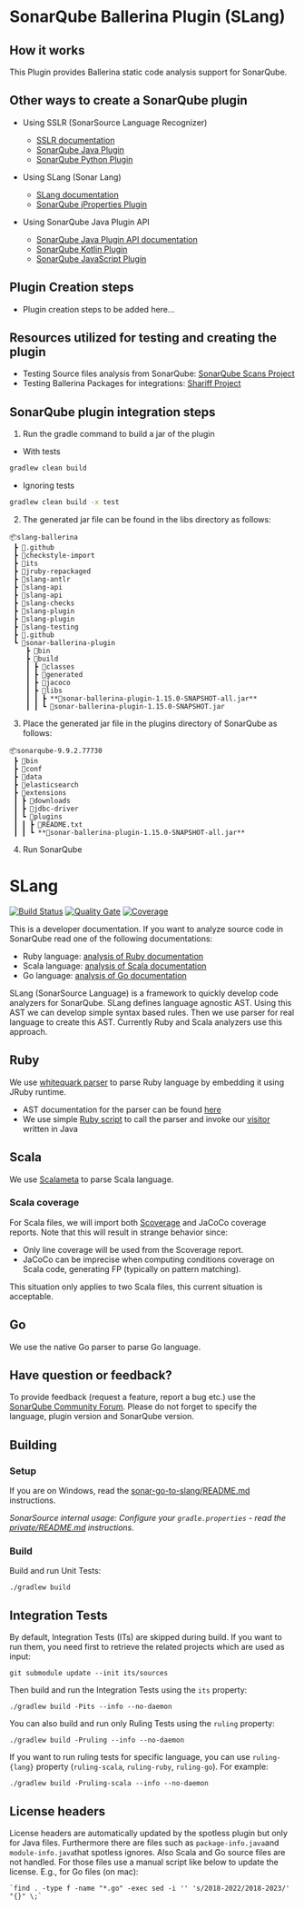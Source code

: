 # SonarQube Ballerina Plugin (SLang)

## How it works

This Plugin provides Ballerina static code analysis support for SonarQube.

## Other ways to create a SonarQube plugin

- Using SSLR (SonarSource Language Recognizer)

  - [SSLR documentation](https://github.com/SonarSource/sslr)
  - [SonarQube Java Plugin](https://github.com/SonarSource/sonar-java)
  - [SonarQube Python Plugin](https://github.com/SonarSource/sonar-python)

- Using SLang (Sonar Lang)

  - [SLang documentation](https://github.com/SonarSource/slang)
  - [SonarQube jProperties Plugin](https://github.com/pepaproch/slang-jproperties)

- Using SonarQube Java Plugin API

  - [SonarQube Java Plugin API documentation](https://docs.sonarsource.com/sonarqube/9.9/extension-guide/developing-a-plugin/plugin-basics/)
  - [SonarQube Kotlin Plugin](https://github.com/SonarSource/SonarJS)
  - [SonarQube JavaScript Plugin](https://github.com/SonarSource/SonarJS)

## Plugin Creation steps

- Plugin creation steps to be added here...

## Resources utilized for testing and creating the plugin

- Testing Source files analysis from SonarQube: [SonarQube Scans Project](https://github.com/SonarDance/SonarQube-scans-testing)
- Testing Ballerina Packages for integrations: [Shariff Project](https://github.com/SonarDance/ShariffCommand)

## SonarQube plugin integration steps

1. Run the gradle command to build a jar of the plugin

- With tests

```cmd
gradlew clean build
```

- Ignoring tests

```cmd
gradlew clean build -x test
```

2. The generated jar file can be found in the libs directory as follows:

```
📦slang-ballerina
 ┣ 📂.github
 ┣ 📂checkstyle-import
 ┣ 📂its
 ┣ 📂jruby-repackaged
 ┣ 📂slang-antlr
 ┣ 📂slang-api
 ┣ 📂slang-api
 ┣ 📂slang-checks
 ┣ 📂slang-plugin
 ┣ 📂slang-plugin
 ┣ 📂slang-testing
 ┣ 📂.github
 ┗ 📂sonar-ballerina-plugin
    ┣ 📂bin
    ┣ 📂build
    ┃ ┣ 📂classes
    ┃ ┣ 📂generated
    ┃ ┣ 📂jacoco
    ┃ ┣ 📂libs
    ┃ ┃ ┣ **📜sonar-ballerina-plugin-1.15.0-SNAPSHOT-all.jar**
    ┃ ┃ ┗ 📜sonar-ballerina-plugin-1.15.0-SNAPSHOT.jar
```

3. Place the generated jar file in the plugins directory of SonarQube as follows:

```
📦sonarqube-9.9.2.77730
 ┣ 📂bin
 ┣ 📂conf
 ┣ 📂data
 ┣ 📂elasticsearch
 ┣ 📂extensions
 ┃ ┣ 📂downloads
 ┃ ┣ 📂jdbc-driver
 ┃ ┗ 📂plugins
 ┃ ┃ ┣ 📜README.txt
 ┃ ┃ ┗ **📜sonar-ballerina-plugin-1.15.0-SNAPSHOT-all.jar**
```

4. Run SonarQube

# SLang

[![Build Status](https://travis-ci.org/SonarSource/slang.svg?branch=master)](https://travis-ci.org/SonarSource/slang)
[![Quality Gate](https://sonarcloud.io/api/project_badges/measure?project=org.sonarsource.slang%3Aslang&metric=alert_status)](https://sonarcloud.io/dashboard?id=org.sonarsource.slang%3Aslang) [![Coverage](https://sonarcloud.io/api/project_badges/measure?project=org.sonarsource.slang%3Aslang&metric=coverage)](https://sonarcloud.io/component_measures/domain/Coverage?id=org.sonarsource.slang%3Aslang)

This is a developer documentation. If you want to analyze source code in SonarQube read one of the following documentations:

- Ruby language: [analysis of Ruby documentation](https://docs.sonarqube.org/latest/analysis/languages/ruby/)
- Scala language: [analysis of Scala documentation](https://docs.sonarqube.org/latest/analysis/languages/scala/)
- Go language: [analysis of Go documentation](https://docs.sonarqube.org/latest/analysis/languages/go/)

SLang (SonarSource Language) is a framework to quickly develop code analyzers for SonarQube. SLang defines language agnostic AST. Using this AST
we can develop simple syntax based rules. Then we use parser for real language to create this AST. Currently Ruby and Scala
analyzers use this approach.

## Ruby

We use [whitequark parser](https://github.com/whitequark/parser) to parse Ruby language by embedding it using JRuby runtime.

- AST documentation for the parser can be found [here](https://github.com/whitequark/parser/blob/master/doc/AST_FORMAT.md)
- We use simple [Ruby script](sonar-ruby-plugin/src/main/resources/whitequark_parser_init.rb) to call the parser and invoke our [visitor](sonar-ruby-plugin/src/main/java/org/sonarsource/ruby/converter/RubyVisitor.java) written in Java

## Scala

We use [Scalameta](https://scalameta.org/) to parse Scala language.

### Scala coverage

For Scala files, we will import both [Scoverage](http://scoverage.org/) and JaCoCo coverage reports. Note that this will result in strange behavior since:

- Only line coverage will be used from the Scoverage report.
- JaCoCo can be imprecise when computing conditions coverage on Scala code, generating FP (typically on pattern matching).

This situation only applies to two Scala files, this current situation is acceptable.

## Go

We use the native Go parser to parse Go language.

## Have question or feedback?

To provide feedback (request a feature, report a bug etc.) use the [SonarQube Community Forum](https://community.sonarsource.com/). Please do not forget to specify the language, plugin version and SonarQube version.

## Building

### Setup

If you are on Windows, read the [sonar-go-to-slang/README.md](sonar-go-to-slang/README.md) instructions.

_SonarSource internal usage: Configure your `gradle.properties` - read the [private/README.md](private/README.md) instructions._

### Build

Build and run Unit Tests:

    ./gradlew build

## Integration Tests

By default, Integration Tests (ITs) are skipped during build.
If you want to run them, you need first to retrieve the related projects which are used as input:

    git submodule update --init its/sources

Then build and run the Integration Tests using the `its` property:

    ./gradlew build -Pits --info --no-daemon

You can also build and run only Ruling Tests using the `ruling` property:

    ./gradlew build -Pruling --info --no-daemon

If you want to run ruling tests for specific language, you can use `ruling-{lang}` property (`ruling-scala`, `ruling-ruby`, `ruling-go`). For example:

    ./gradlew build -Pruling-scala --info --no-daemon

## License headers

License headers are automatically updated by the spotless plugin but only for Java files.
Furthermore there are files such as `package-info.java`and `module-info.java`that spotless ignores. Also Scala and Go source files are not handled. For those files use a manual script like below to update the license. E.g., for Go files (on mac):

    `find . -type f -name "*.go" -exec sed -i '' 's/2018-2022/2018-2023/' "{}" \;`

```

```

